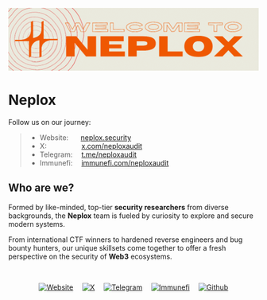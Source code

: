 ![Welcome to Neplox](gif.gif)

# Neplox

Follow us on our journey:
> - Website:&emsp;&ensp; [neplox.security](https://neplox.security)
> - X:&emsp;&emsp;&emsp;&emsp;&emsp;[x.com/neploxaudit](https://x.com/neploxaudit)
> - Telegram:&emsp; [t.me/neploxaudit](https://t.me/neploxaudit)
> - Immunefi:&emsp; [immunefi.com/neploxaudit](https://immunefi.com/profile/neploxaudit)


##  Who are we?

Formed by like-minded, top-tier **security researchers** from diverse backgrounds, the **Neplox** team is fueled by curiosity to explore and secure modern systems.

From international CTF winners to hardened reverse engineers and bug bounty hunters, our unique skillsets come together to offer a fresh perspective on the security of **Web3** ecosystems.

<br>
<div align=center>

[![ Website  ](https://img.shields.io/badge/Neplox%2eSecurity-informational?style=for-the-badge&color=ef5902)](https://neplox.security)&emsp;
[![ X        ](https://img.shields.io/badge/X-informational?style=for-the-badge&color=ef5902)](https://x.com/neploxaudit)&emsp;
[![ Telegram ](https://img.shields.io/badge/Telegram-informational?style=for-the-badge&color=ef5902)](https://t.me/neploxaudit)&emsp;
[![ Immunefi ](https://img.shields.io/badge/Immunefi-informational?style=for-the-badge&color=ef5902)](https://immunefi.com/profile/neploxaudit)&emsp;
[![ Github   ](https://img.shields.io/badge/Github-informational?style=for-the-badge&color=ef5902)](https://github.com/neploxaudit)

</div>
